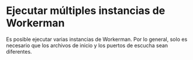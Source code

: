 # Ejecutar múltiples instancias de Workerman

Es posible ejecutar varias instancias de Workerman. Por lo general, solo es necesario que los archivos de inicio y los puertos de escucha sean diferentes.

